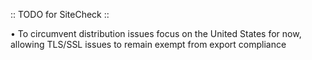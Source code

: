 :: TODO for SiteCheck ::

• To circumvent distribution issues focus on the United States for now, allowing TLS/SSL issues to remain exempt from export compliance

